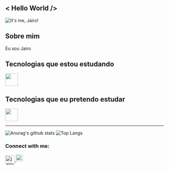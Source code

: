 ## < Hello World />

<img src="https://komarev.com/ghpvc/?username=jjajairo&label=Visualiza%C3%A7%C3%B5es&color=red&style=flat" alt="It's me, Jairo!" />

## Sobre mim

Eu sou Jairo

## Tecnologias que estou estudando

<div>
  <img align="center" alt="" height="40" width="40" src="https://devicon.dev/devicon.git/icons/html5/html5-original.svg" style="max-width:100%"/>
 </div>

## Tecnologias que eu pretendo estudar

<div>
    <img align="center" alt="" height="40" width="40" src="https://devicon.dev/devicon.git/icons/html5/html5-original.svg" style="max-width:100%"/>
</div>

---

![Anurag's github stats](https://github-readme-stats.vercel.app/api?username=jjajairo&show_icons=true&theme=radical)
![Top Langs](https://github-readme-stats.vercel.app/api/top-langs/?username=jjajairo&layout=compact)

### Connect with me:

<a  href="https://www.linkedin.com/in/jairo-caetano-junior/" target="_blank">
  <img margin="20px" align="center" alt="jairo-linkedin" height="30" width="30" src="https://devicon.dev/devicon.git/icons/linkedin/linkedin-original.svg" style="max-width:100%"/>
</a>

<a align="center" href="mailto:jairojunior841@gmail.com?subject=Hello%Bernardo,%20From%20Github">
  <img alt="Email me!" width="22px" src="https://cdn.jsdelivr.net/npm/simple-icons@v3/icons/gmail.svg" />
</a>

